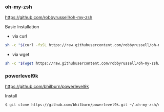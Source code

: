 ### oh-my-zsh
https://github.com/robbyrussell/oh-my-zsh

Basic Installation
* via curl
```sh
sh -c "$(curl -fsSL https://raw.githubusercontent.com/robbyrussell/oh-my-zsh/master/tools/install.sh)"
```
* via wget
```sh
sh -c "$(wget https://raw.githubusercontent.com/robbyrussell/oh-my-zsh/master/tools/install.sh -O -)"
```

### powerlevel9k
https://github.com/bhilburn/powerlevel9k

Install
```sh
$ git clone https://github.com/bhilburn/powerlevel9k.git ~/.oh-my-zsh/custom/themes/powerlevel9k
```
